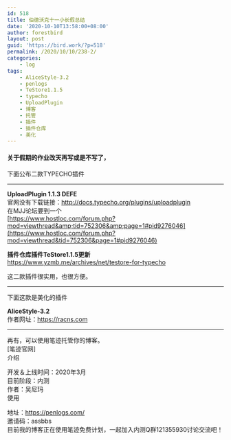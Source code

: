 ```yaml
---
id: 518
title: 伯德沃克十一小长假总结
date: '2020-10-10T13:58:00+08:00'
author: forestbird
layout: post
guid: 'https://bird.work/?p=518'
permalink: /2020/10/10/238-2/
categories:
    - log
tags:
    - AliceStyle-3.2
    - penlogs
    - TeStore1.1.5
    - typecho
    - UploadPlugin
    - 博客
    - 托管
    - 插件
    - 插件仓库
    - 美化
---
```


#### 关于假期的作业改天再写或是不写了，

下面公布二款TYPECHO插件

---

**UploadPlugin 1.1.3 DEFE**  
官网没有下载链接：<http://docs.typecho.org/plugins/uploadplugin>  
在MJJ论坛要到一个  
[https://www.hostloc.com/forum.php?mod=viewthread&amp;tid=752306&amp;page=1#pid9276046](https://www.hostloc.com/forum.php?mod=viewthread&tid=752306&page=1#pid9276046)

**插件仓库插件TeStore1.1.5更新**  
<https://www.yzmb.me/archives/net/testore-for-typecho>

这二款插件很实用，也很方便。

---

下面这款是美化的插件

**AliceStyle-3.2**  
作者网址：<https://racns.com>

---

再有，可以使用笔迹托管你的博客。  
\[笔迹官网\]  
介绍

开发＆上线时间：2020年3月  
目前阶段：内测  
作者：吴尼玛  
使用

地址：<https://penlogs.com/>  
邀请码：assbbs  
目前我的博客正在使用笔迹免费计划，一起加入内测Q群121355930讨论交流吧！